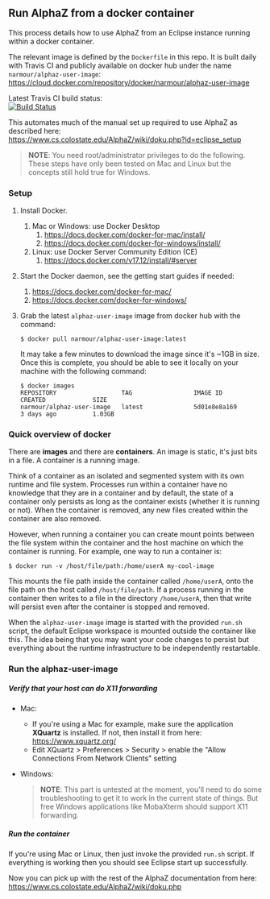 ## Run AlphaZ from a docker container

This process details how to use AlphaZ from an Eclipse instance running within a docker container.  

The relevant image is defined by the `Dockerfile` in this repo.  It is built daily with Travis CI and publicly available on docker hub under the name `narmour/alphaz-user-image`:  
https://cloud.docker.com/repository/docker/narmour/alphaz-user-image

Latest Travis CI build status:  
[![Build Status](https://travis-ci.org/lnarmour/alphaz-user-image.svg?branch=master)](https://travis-ci.org/lnarmour/alphaz-user-image)

This automates much of the manual set up required to use AlphaZ as described here:  
https://www.cs.colostate.edu/AlphaZ/wiki/doku.php?id=eclipse_setup

> **NOTE**: You need root/administrator privileges to do the following.  These steps have only been tested on Mac and Linux but the concepts still hold true for Windows.

### Setup

1. Install Docker.
    1. Mac or Windows: use Docker Desktop
        1. https://docs.docker.com/docker-for-mac/install/
        1. https://docs.docker.com/docker-for-windows/install/
    1. Linux: use Docker Server Community Edition (CE)
        1. https://docs.docker.com/v17.12/install/#server
2. Start the Docker daemon, see the getting start guides if needed:
    1. https://docs.docker.com/docker-for-mac/
    1. https://docs.docker.com/docker-for-windows/
3. Grab the latest `alphaz-user-image` image from docker hub with the command:
   ``` 
   $ docker pull narmour/alphaz-user-image:latest
   ```
   
   It may take a few minutes to download the image since it's ~1GB in size.  Once this is complete, you should be able to see it locally on your machine with the following command:
   ``` 
   $ docker images
   REPOSITORY                  TAG                 IMAGE ID            CREATED             SIZE
   narmour/alphaz-user-image   latest              5d01e8e8a169        3 days ago          1.03GB
   ``` 

### Quick overview of docker

There are **images** and there are **containers**. An image is static, it's just bits in a file. A container is a running image.

Think of a container as an isolated and segmented system with its own runtime and file system.  Processes run within a container have no knowledge that they are in a container and by default, the state of a container only persists as long as the container exists (whether it is running or not).  When the container is removed, any new files created within the container are also removed.

However, when running a container you can create mount points between the file system within the container and the host machine on which the container is running. For example, one way to run a container is:
```
$ docker run -v /host/file/path:/home/userA my-cool-image
```  

This mounts the file path inside the container called `/home/userA`, onto the file path on the host called `/host/file/path`.  If a process running in the container then writes to a file in the directory `/home/userA`, then that write will persist even after the container is stopped and removed.

When the `alphaz-user-image` image is started with the provided `run.sh` script, the default Eclipse workspace is mounted outside the container like this. The idea being that you may want your code changes to persist but everything about the runtime infrastructure to be independently restartable.


### Run the alphaz-user-image

##### Verify that your host can do X11 forwarding

* Mac: 
  * If you're using a Mac for example, make sure the application **XQuartz** is installed.  If not, then install it from here: https://www.xquartz.org/
  * Edit XQuartz > Preferences > Security > enable the "Allow Connections From Network Clients" setting 

* Windows:
  > **NOTE**: This part is untested at the moment, you'll need to do some troubleshooting to get it to work in the current state of things. But free Windows applications like MobaXterm should support X11 forwarding. 

##### Run the container

If you're using Mac or Linux, then just invoke the provided `run.sh` script.  If everything is working then you should see Eclipse start up successfully.

Now you can pick up with the rest of the AlphaZ documentation from here:  
https://www.cs.colostate.edu/AlphaZ/wiki/doku.php 
